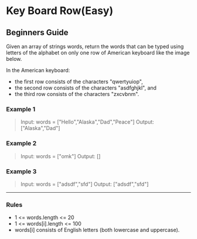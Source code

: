 # Key Board Row(Easy)

## Beginners Guide

Given an array of strings words, return the words that can be typed using letters of the alphabet on only one row of American keyboard like the image below.

In the American keyboard:

* the first row consists of the characters "qwertyuiop",
* the second row consists of the characters "asdfghjkl", and
* the third row consists of the characters "zxcvbnm".

### Example 1

> Input: words = ["Hello","Alaska","Dad","Peace"]
Output: ["Alaska","Dad"]

### Example 2

> Input: words = ["omk"]
Output: []

### Example 3

> Input: words = ["adsdf","sfd"]
Output: ["adsdf","sfd"]

---

### Rules

* 1 <= words.length <= 20
* 1 <= words[i].length <= 100
* words[i] consists of English letters (both lowercase and uppercase).
